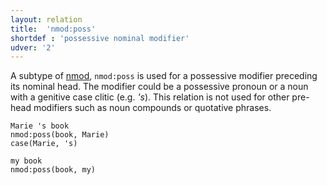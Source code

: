 ```yaml
---
layout: relation
title:  'nmod:poss'
shortdef : 'possessive nominal modifier'
udver: '2'
---
```


A subtype of [nmod](), `nmod:poss` is used for a possessive modifier preceding its nominal head. The modifier could be a possessive pronoun or a noun with a genitive case clitic (e.g. _'s_). This relation is not used for other pre-head modifiers such as noun compounds or quotative phrases.

~~~ sdparse
Marie 's book
nmod:poss(book, Marie)
case(Marie, 's)
~~~

~~~ sdparse
my book
nmod:poss(book, my)
~~~
<!-- Interlanguage links updated Pá kvě 14 11:09:11 CEST 2021 -->
